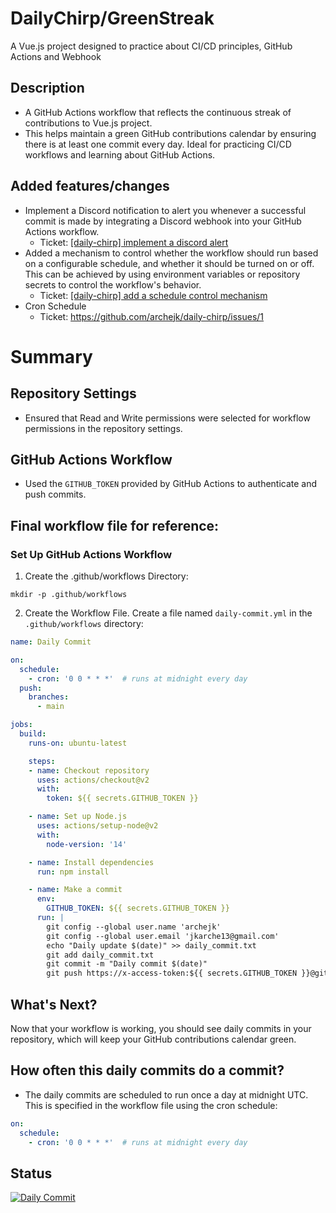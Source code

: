# DailyChirp/GreenStreak
A Vue.js project designed to practice about CI/CD principles, GitHub Actions and Webhook

## Description
- A GitHub Actions workflow that reflects the continuous streak of contributions to Vue.js project.
- This helps maintain a green GitHub contributions calendar by ensuring there is at least one commit every day. Ideal for practicing CI/CD workflows and learning about GitHub Actions.

## Added features/changes
- Implement a Discord notification to alert you whenever a successful commit is made by integrating a Discord webhook into your GitHub Actions workflow.
   - Ticket: [[daily-chirp] implement a discord alert](https://github.com/archejk/daily-chirp/issues/10)
- Added a mechanism to control whether the workflow should run based on a configurable schedule, and whether it should be turned on or off. This can be achieved by using environment variables or repository secrets to control the workflow's behavior.
   - Ticket: [[daily-chirp] add a schedule control mechanism](https://github.com/archejk/daily-chirp/issues/8)
- Cron Schedule
   - Ticket: https://github.com/archejk/daily-chirp/issues/1 

# Summary
## Repository Settings
- Ensured that Read and Write permissions were selected for workflow permissions in the repository settings.

## GitHub Actions Workflow
- Used the `GITHUB_TOKEN` provided by GitHub Actions to authenticate and push commits.

## Final workflow file for reference:

### Set Up GitHub Actions Workflow
1. Create the .github/workflows Directory:
```
mkdir -p .github/workflows
```

2. Create the Workflow File. Create a file named `daily-commit.yml` in the `.github/workflows` directory:

```yml
name: Daily Commit

on:
  schedule:
    - cron: '0 0 * * *'  # runs at midnight every day
  push:
    branches:
      - main

jobs:
  build:
    runs-on: ubuntu-latest

    steps:
    - name: Checkout repository
      uses: actions/checkout@v2
      with:
        token: ${{ secrets.GITHUB_TOKEN }}

    - name: Set up Node.js
      uses: actions/setup-node@v2
      with:
        node-version: '14'

    - name: Install dependencies
      run: npm install

    - name: Make a commit
      env:
        GITHUB_TOKEN: ${{ secrets.GITHUB_TOKEN }}
      run: |
        git config --global user.name 'archejk'
        git config --global user.email 'jkarche13@gmail.com'
        echo "Daily update $(date)" >> daily_commit.txt
        git add daily_commit.txt
        git commit -m "Daily commit $(date)"
        git push https://x-access-token:${{ secrets.GITHUB_TOKEN }}@github.com/archejk/daily-chirp.git HEAD:main
```

## What's Next?
Now that your workflow is working, you should see daily commits in your repository, which will keep your GitHub contributions calendar green. 

## How often this daily commits do a commit?
- The daily commits are scheduled to run once a day at midnight UTC. This is specified in the workflow file using the cron schedule:

```yml
on:
  schedule:
    - cron: '0 0 * * *'  # runs at midnight every day
```

## Status
[![Daily Commit](https://github.com/archejk/daily-chirp/actions/workflows/daily-commit.yml/badge.svg)](https://github.com/archejk/daily-chirp/actions/workflows/daily-commit.yml)
